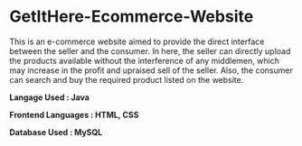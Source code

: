 # GetItHere-Ecommerce-Website
This is an e-commerce website aimed to provide the direct interface between the seller and the consumer.
In here, the seller can directly upload the products available without the interference of any middlemen, which may increase in the profit and upraised sell of the seller.
Also, the consumer can search and buy the required product listed on the website.

**Langage Used : Java**

**Frontend Languages : HTML, CSS**

**Database Used : MySQL**
